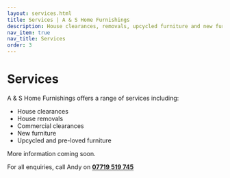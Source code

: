 ```yaml
---
layout: services.html
title: Services | A & S Home Furnishings
description: House clearances, removals, upcycled furniture and new furniture in Barton-Upon-Humber
nav_item: true
nav_title: Services
order: 3
---
```


# Services

A & S Home Furnishings offers a range of services including:

- House clearances
- House removals
- Commercial clearances
- New furniture
- Upcycled and pre-loved furniture

More information coming soon.

For all enquiries, call Andy on **[07719 519 745](tel:07719519745)**
